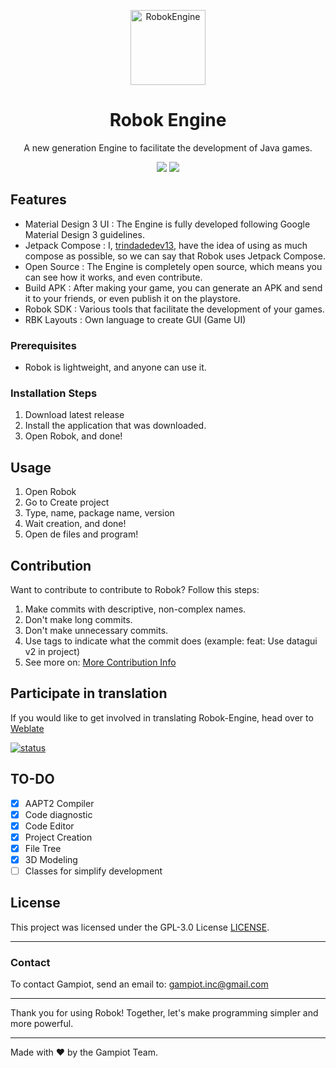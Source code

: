 <p align="center">
  <img src="https://github.com/robok-inc.png" alt="RobokEngine" width="120" height="120"/>
</p>
<div align="center">
    <h1>Robok Engine</h1>
    <p>A new generation Engine to facilitate the development of Java games.</p>
    <img src="https://m3-markdown-badges.vercel.app/issues/1/1/robok-inc/Robok-Engine">
    <img src="https://m3-markdown-badges.vercel.app/stars/1/1/robok-inc/Robok-Engine">
</div>

## Features
- Material Design 3 UI : The Engine is fully developed following Google Material Design 3 guidelines.
- Jetpack Compose : I, [trindadedev13](https://github.com/trindadedev13), have the idea of using as much compose as possible, so we can say that Robok uses Jetpack Compose.
- Open Source : The Engine is completely open source, which means you can see how it works, and even contribute.
- Build APK : After making your game, you can generate an APK and send it to your friends, or even publish it on the playstore.
- Robok SDK : Various tools that facilitate the development of your games.
- RBK Layouts : Own language to create GUI (Game UI)


### Prerequisites

- Robok is lightweight, and anyone can use it.

### Installation Steps

1. Download latest release
2. Install the application that was downloaded.
3. Open Robok, and done!

## Usage

1. Open Robok
2. Go to Create project
3. Type, name, package name, version
4. Wait creation, and done!
5. Open de files and program!

## Contribution

Want to contribute to contribute to Robok? Follow this steps:
1. Make commits with descriptive, non-complex names.
2. Don't make long commits.
3. Don't make unnecessary commits.
4. Use tags to indicate what the commit does (example: feat: Use datagui v2 in project)
5. See more on: [More Contribution Info](https://github.com/robok-inc/robok-engine/tree/dev/docs/CONTRIBUTION.md)

## Participate in translation

If you would like to get involved in translating Robok-Engine, head over to [Weblate](https://hosted.weblate.org/engage/robok-engine/)

[![status](https://hosted.weblate.org/widgets/robok-engine/-/multi-auto.svg)](https://hosted.weblate.org/engage/robok-engine/)


## TO-DO
 - [X] AAPT2 Compiler
 - [X] Code diagnostic
 - [X] Code Editor 
 - [X] Project Creation
 - [X] File Tree
 - [X] 3D Modeling
 - [ ] Classes for simplify development

## License

This project was licensed under the GPL-3.0 License [LICENSE](LICENSE).

---

### Contact

To contact Gampiot, send an email to: gampiot.inc@gmail.com

---

Thank you for using Robok! Together, let's make programming simpler and more powerful.

---

Made with ❤️ by the Gampiot Team.
